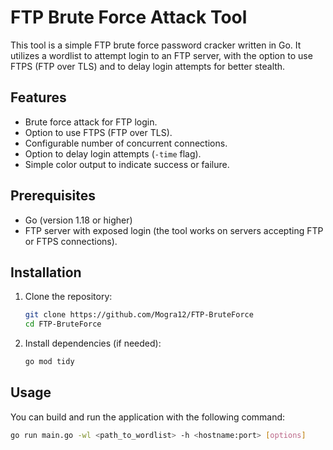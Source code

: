 # FTP Brute Force Attack Tool

This tool is a simple FTP brute force password cracker written in Go. It utilizes a wordlist to attempt login to an FTP server, with the option to use FTPS (FTP over TLS) and to delay login attempts for better stealth.

## Features

- Brute force attack for FTP login.
- Option to use FTPS (FTP over TLS).
- Configurable number of concurrent connections.
- Option to delay login attempts (`-time` flag).
- Simple color output to indicate success or failure.

## Prerequisites

- Go (version 1.18 or higher)
- FTP server with exposed login (the tool works on servers accepting FTP or FTPS connections).

## Installation

1. Clone the repository:
    ```bash
    git clone https://github.com/Mogra12/FTP-BruteForce
    cd FTP-BruteForce
    ```

2. Install dependencies (if needed):
    ```bash
    go mod tidy
    ```

## Usage

You can build and run the application with the following command:

```bash
go run main.go -wl <path_to_wordlist> -h <hostname:port> [options]
